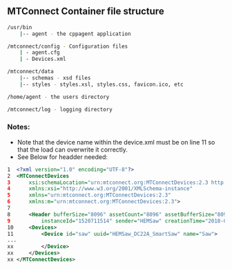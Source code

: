 ## MTConnect Container file structure

``` bash
/usr/bin
    |-- agent - the cppagent application

/mtconnect/config - Configuration files
    | - agent.cfg
    | - Devices.xml

/mtconnect/data
    |-- schemas - xsd files
    |-- styles - styles.xsl, styles.css, favicon.ico, etc

/home/agent - the users directory

/mtconnect/log - logging directory
```

### Notes:
- Note that the device name within the device.xml must be on line 11 so that the load can overwrite it correctly.
- See Below for headder needed:
``` xml
1  <?xml version="1.0" encoding="UTF-8"?>
2  <MTConnectDevices
3      xsi:schemaLocation="urn:mtconnect.org:MTConnectDevices:2.3 http://schemas.mtconnect.org/schemas/MTConnectDevices_2.3.xsd"
4      xmlns:xsi="http://www.w3.org/2001/XMLSchema-instance"
5      xmlns="urn:mtconnect.org:MTConnectDevices:2.3"
6      xmlns:m="urn:mtconnect.org:MTConnectDevices:2.3">
7
8      <Header bufferSize="8096" assetCount="8096" assetBufferSize="8096" version="2.4.0.0"
9          instanceId="1520711514" sender="HEMSaw" creationTime="2018-03-10T19:52:01Z" deviceModelChangeTime="2018-03-10T19:52:01Z"/>
10     <Devices>
11         <Device id="saw" uuid="HEMSaw_DC22A_SmartSaw" name="Saw">
...
xx         </Device>
xx     </Devices>
xx </MTConnectDevices>
```
